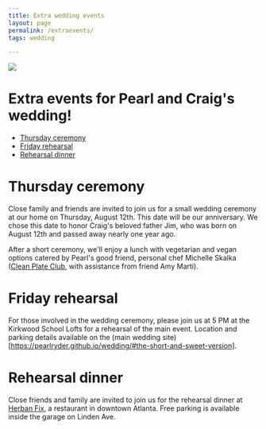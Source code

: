 ```yaml
---
title: Extra wedding events
layout: page
permalink: /extraevents/
tags: wedding

---
```


![](/images/beach_ride.png)

# Extra events for Pearl and Craig's wedding!
<!-- TOC depthFrom:1 depthTo:6 withLinks:1 updateOnSave:1 orderedList:0 -->

- [Thursday ceremony](#thursday-ceremony)
- [Friday rehearsal](#friday-rehearsal)
- [Rehearsal dinner](#rehearsal-dinner)

<!-- /TOC -->

# Thursday ceremony
Close family and friends are invited to join us for a small wedding ceremony at our home on Thursday, August 12th. This date will be our anniversary. We chose this date to honor Craig's beloved father Jim, who was born on August 12th and passed away nearly one year ago.

After a short ceremony, we'll enjoy a lunch with vegetarian and vegan options catered by Pearl's good friend, personal chef Michelle Skalka ([Clean Plate Club](https://www.cleanplateclubatl.com/), with assistance from friend Amy Marti).

# Friday rehearsal
For those involved in the wedding ceremony, please join us at 5 PM at the Kirkwood School Lofts for a rehearsal of the main event. Location and parking details available on the (main wedding site)[https://pearlryder.github.io/wedding/#the-short-and-sweet-version].

# Rehearsal dinner
Close friends and family are invited to join us for the rehearsal dinner at [Herban Fix](http://herbanfix.com/), a restaurant in downtown Atlanta. Free parking is available inside the garage on Linden Ave.

